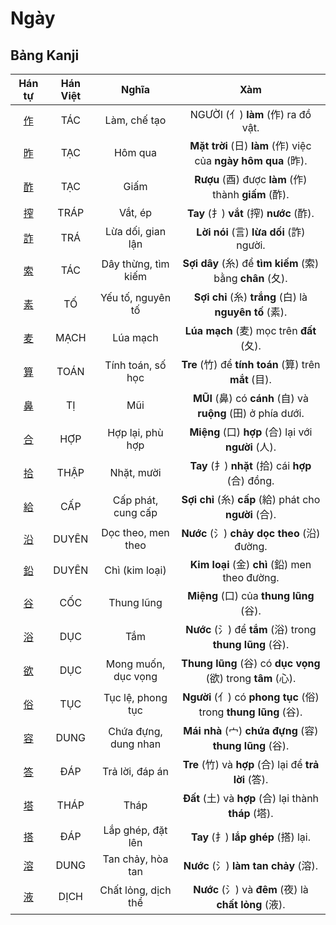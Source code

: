 # Ngày

## Bảng Kanji

| Hán tự | Hán Việt | Nghĩa | Xàm |
| :---: | :---: | :---: | :---: |
| [<span class="stroke-order">作</span>](https://mazii.net/vi-VN/search/kanji/javi/%E4%BD%9C) | TÁC | Làm, chế tạo | NGƯỜI (亻) **làm** (作) ra đồ vật. |
| [<span class="stroke-order">昨</span>](https://mazii.net/vi-VN/search/kanji/javi/%E6%98%A8) | TẠC | Hôm qua | **Mặt trời** (日) **làm** (作) việc của **ngày hôm qua** (昨). |
| [<span class="stroke-order">酢</span>](https://mazii.net/vi-VN/search/kanji/javi/%E9%85%A2) | TẠC | Giấm | **Rượu** (酉) được **làm** (作) thành **giấm** (酢). |
| [<span class="stroke-order">搾</span>](https://mazii.net/vi-VN/search/kanji/javi/%E6%90%BE) | TRÁP | Vắt, ép | **Tay** (扌) **vắt** (搾) **nước** (酢). |
| [<span class="stroke-order">詐</span>](https://mazii.net/vi-VN/search/kanji/javi/%E8%A9%90) | TRÁ | Lừa dối, gian lận | **Lời nói** (言) **lừa dối** (詐) người. |
| [<span class="stroke-order">索</span>](https://mazii.net/vi-VN/search/kanji/javi/%E7%B4%A2) | TÁC | Dây thừng, tìm kiếm | **Sợi dây** (糸) để **tìm kiếm** (索) bằng **chân** (夂). |
| [<span class="stroke-order">素</span>](https://mazii.net/vi-VN/search/kanji/javi/%E7%B4%A0) | TỐ | Yếu tố, nguyên tố | **Sợi chỉ** (糸) **trắng** (白) là **nguyên tố** (素). |
| [<span class="stroke-order">麦</span>](https://mazii.net/vi-VN/search/kanji/javi/%E9%BA%A6) | MẠCH | Lúa mạch | **Lúa mạch** (麦) mọc trên **đất** (夂). |
| [<span class="stroke-order">算</span>](https://mazii.net/vi-VN/search/kanji/javi/%E7%AE%97) | TOÁN | Tính toán, số học | **Tre** (竹) để **tính toán** (算) trên **mắt** (目). |
| [<span class="stroke-order">鼻</span>](https://mazii.net/vi-VN/search/kanji/javi/%E9%BC%BB) | TỊ | Mũi | **MŨI** (鼻) có **cánh** (自) và **ruộng** (田) ở phía dưới. |
| [<span class="stroke-order">合</span>](https://mazii.net/vi-VN/search/kanji/javi/%E5%90%88) | HỢP | Hợp lại, phù hợp | **Miệng** (口) **hợp** (合) lại với **người** (人). |
| [<span class="stroke-order">拾</span>](https://mazii.net/vi-VN/search/kanji/javi/%E6%8B%BE) | THẬP | Nhặt, mười | **Tay** (扌) **nhặt** (拾) cái **hợp** (合) đồng. |
| [<span class="stroke-order">給</span>](https://mazii.net/vi-VN/search/kanji/javi/%E7%B5%A6) | CẤP | Cấp phát, cung cấp | **Sợi chỉ** (糸) **cấp** (給) phát cho **người** (合). |
| [<span class="stroke-order">沿</span>](https://mazii.net/vi-VN/search/kanji/javi/%E6%B2%BF) | DUYÊN | Dọc theo, men theo | **Nước** (氵) **chảy dọc theo** (沿) đường. |
| [<span class="stroke-order">鉛</span>](https://mazii.net/vi-VN/search/kanji/javi/%E9%89%9B) | DUYÊN | Chì (kim loại) | **Kim loại** (金) **chì** (鉛) men theo đường. |
| [<span class="stroke-order">谷</span>](https://mazii.net/vi-VN/search/kanji/javi/%E8%B0%B7) | CỐC | Thung lũng | **Miệng** (口) của **thung lũng** (谷). |
| [<span class="stroke-order">浴</span>](https://mazii.net/vi-VN/search/kanji/javi/%E6%B5%B4) | DỤC | Tắm | **Nước** (氵) để **tắm** (浴) trong **thung lũng** (谷). |
| [<span class="stroke-order">欲</span>](https://mazii.net/vi-VN/search/kanji/javi/%E6%AC%B2) | DỤC | Mong muốn, dục vọng | **Thung lũng** (谷) có **dục vọng** (欲) trong **tâm** (心). |
| [<span class="stroke-order">俗</span>](https://mazii.net/vi-VN/search/kanji/javi/%E4%BF%97) | TỤC | Tục lệ, phong tục | **Người** (亻) có **phong tục** (俗) trong **thung lũng** (谷). |
| [<span class="stroke-order">容</span>](https://mazii.net/vi-VN/search/kanji/javi/%E5%AE%B9) | DUNG | Chứa đựng, dung nhan | **Mái nhà** (宀) **chứa đựng** (容) **thung lũng** (谷). |
| [<span class="stroke-order">答</span>](https://mazii.net/vi-VN/search/kanji/javi/%E7%AD%94) | ĐÁP | Trả lời, đáp án | **Tre** (竹) và **hợp** (合) lại để **trả lời** (答). |
| [<span class="stroke-order">塔</span>](https://mazii.net/vi-VN/search/kanji/javi/%E5%A1%94) | THÁP | Tháp | **Đất** (土) và **hợp** (合) lại thành **tháp** (塔). |
| [<span class="stroke-order">搭</span>](https://mazii.net/vi-VN/search/kanji/javi/%E6%90%AD) | ĐÁP | Lắp ghép, đặt lên | **Tay** (扌) **lắp ghép** (搭) lại. |
| [<span class="stroke-order">溶</span>](https://mazii.net/vi-VN/search/kanji/javi/%E6%BA%B6) | DUNG | Tan chảy, hòa tan | **Nước** (氵) **làm tan chảy** (溶). |
| [<span class="stroke-order">液</span>](https://mazii.net/vi-VN/search/kanji/javi/%E6%B6%B2) | DỊCH | Chất lỏng, dịch thể | **Nước** (氵) và **đêm** (夜) là **chất lỏng** (液). |

